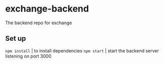 # exchange-backend
The backend repo for exchange

## Set up
``npm install`` | to install dependencies
``npm start`` | start the backend server listening on port 3000

